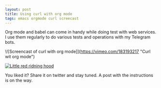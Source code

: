 ```yaml
---
layout: post
title: Using curl with org mode
tags: emacs orgmode curl screecast
---
```

Org mode and babel can come in handy while doing test with web services. I use them regularly to do various tests and operations with my Telegram bots.

\\![Screencast of curl with org mode]](<https://vimeo.com/183193217> "Curl wit org mode")

[![Little red ridning hood](http://i.imgur.com/7YTMFQp.png)](https://vimeo.com/3514904 "Little red riding hood - Click to Watch!")

You liked it? Share it on twitter and stay tuned. A post with the instructions is on the way.
